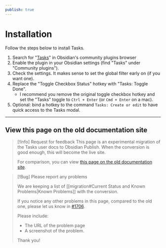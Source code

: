 ```yaml
---
publish: true
---
```


# Installation

Follow the steps below to install Tasks.

1. Search for "[Tasks](https://obsidian.md/plugins?id=obsidian-tasks-plugin)" in Obsidian's community plugins browser
2. Enable the plugin in your Obsidian settings (find "Tasks" under "Community plugins").
3. Check the settings. It makes sense to set the global filter early on (if you want one).
4. Replace the "Toggle Checkbox Status" hotkey with "Tasks: Toggle Done".
    - I recommend you remove the original toggle checkbox hotkey and set the "Tasks" toggle to `Ctrl + Enter` (or `Cmd + Enter` on a mac).
5. Optional: bind a hotkey to the command `Tasks: Create or edit` to have quick access to the Tasks modal.

---

## View this page on the old documentation site

> [!Info] Request for feedback
> This page is an experimental migration of the Tasks user docs to Obsidian Publish. When the conversion is good enough, this will become the live site.
>
> For comparison, you can view [this page on the old documentation site](https://obsidian-tasks-group.github.io/obsidian-tasks/installation/).

> [!Bug] Please report any problems
>
> We are keeping a list of [[migration#Current Status and Known Problems|Known Problems]] with the conversion.
>
> If you notice any other problems in this page, compared to the old one, please let us know in [#1706](https://github.com/obsidian-tasks-group/obsidian-tasks/issues/1706#issuecomment-1454284835).
>
> Please include:
>
> - The URL of the problem page
> - A screenshot of the problem.
>
> Thank you!
